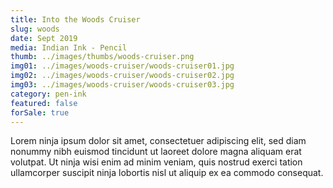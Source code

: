 ```yaml
---
title: Into the Woods Cruiser
slug: woods
date: Sept 2019
media: Indian Ink - Pencil
thumb: ../images/thumbs/woods-cruiser.png
img01: ../images/woods-cruiser/woods-cruiser01.jpg
img02: ../images/woods-cruiser/woods-cruiser02.jpg
img03: ../images/woods-cruiser/woods-cruiser03.jpg
category: pen-ink
featured: false
forSale: true
---
```


Lorem ninja ipsum dolor sit amet, consectetuer adipiscing elit, sed diam nonummy nibh euismod tincidunt ut laoreet dolore magna aliquam erat volutpat. Ut ninja wisi enim ad minim veniam, quis nostrud exerci tation ullamcorper suscipit ninja lobortis nisl ut aliquip ex ea commodo consequat.